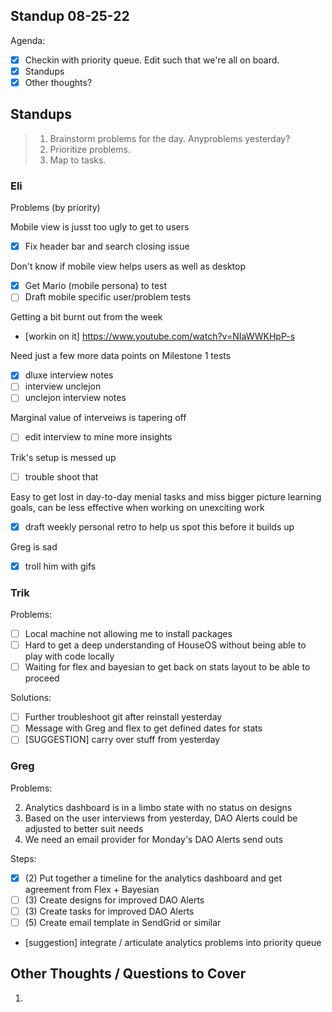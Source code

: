## Standup 08-25-22

Agenda:

- [x] Checkin with priority queue. Edit such that we're all on board.
- [x] Standups
- [x] Other thoughts?

## Standups

> 1. Brainstorm problems for the day. Anyproblems yesterday?
> 2. Prioritize problems.
> 3. Map to tasks.

### Eli

Problems (by priority)

Mobile view is jusst too ugly to get to users

- [x] Fix header bar and search closing issue

Don't know if mobile view helps users as well as desktop

- [x] Get Mario (mobile persona) to test
- [ ] Draft mobile specific user/problem tests

Getting a bit burnt out from the week

- [workin on it] https://www.youtube.com/watch?v=NIaWWKHpP-s

Need just a few more data points on Milestone 1 tests

- [x] dluxe interview notes
- [ ] interview unclejon
- [ ] unclejon interview notes

Marginal value of interveiws is tapering off

- [ ] edit interview to mine more insights

Trik's setup is messed up

- [ ] trouble shoot that

Easy to get lost in day-to-day menial tasks and miss bigger picture learning goals, can be less effective when working on unexciting work

- [x] draft weekly personal retro to help us spot this before it builds up

Greg is sad

- [x] troll him with gifs

### Trik

Problems:

- [ ] Local machine not allowing me to install packages
- [ ] Hard to get a deep understanding of HouseOS without being able to play with code locally
- [ ] Waiting for flex and bayesian to get back on stats layout to be able to proceed

Solutions:

- [ ] Further troubleshoot git after reinstall yesterday
- [ ] Message with Greg and flex to get defined dates for stats
- [ ] [SUGGESTION] carry over stuff from yesterday

### Greg

Problems:

2. Analytics dashboard is in a limbo state with no status on designs
3. Based on the user interviews from yesterday, DAO Alerts could be adjusted to better suit needs
4. We need an email provider for Monday's DAO Alerts send outs

Steps:

- [x] (2) Put together a timeline for the analytics dashboard and get agreement from Flex + Bayesian
- [ ] (3) Create designs for improved DAO Alerts
- [ ] (3) Create tasks for improved DAO Alerts
- [ ] (5) Create email template in SendGrid or similar
- [suggestion] integrate / articulate analytics problems into priority queue

## Other Thoughts / Questions to Cover

1.
